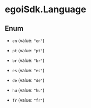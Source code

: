 # egoiSdk.Language

## Enum


* `en` (value: `"en"`)

* `pt` (value: `"pt"`)

* `br` (value: `"br"`)

* `es` (value: `"es"`)

* `de` (value: `"de"`)

* `hu` (value: `"hu"`)

* `fr` (value: `"fr"`)


